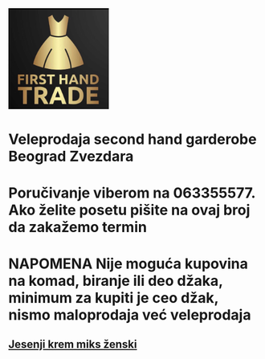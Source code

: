 <img src="firsthandtradelogo.jpg" width="200">

# Veleprodaja second hand garderobe Beograd Zvezdara
 
# Poručivanje viberom na 063355577. Ako želite posetu pišite na ovaj broj da zakažemo termin

# NAPOMENA Nije moguća kupovina na komad, biranje ili deo džaka, minimum za kupiti je ceo džak, nismo maloprodaja već veleprodaja

## [Jesenji krem miks ženski]([https://www.facebook.com/profile.php?id=61552553316969&sk=photos_albums](https://www.facebook.com/media/set/?set=a.122172389762085110&type=3))

